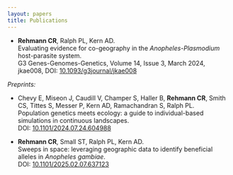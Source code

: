 ```yaml
---
layout: papers
title: Publications
---
```


* **Rehmann CR**, Ralph PL, Kern AD.
  \
  Evaluating evidence for co-geography in the *Anopheles-Plasmodium*
host-parasite system.
  \
  G3 Genes-Genomes-Genetics, Volume 14, Issue 3, March 2024,
jkae008, DOI: [10.1093/g3journal/jkae008](https://academic.oup.com/g3journal/advance-article/doi/10.1093/g3journal/jkae008/7564588)

*Preprints:*

* Chevy E, Miseon J, Caudill V, Champer S, Haller B, **Rehmann CR**, Smith CS, Tittes S, Messer P, Kern AD, Ramachandran S, Ralph PL.
  \
  Population genetics meets ecology: a guide to individual-based simulations in continuous landscapes.
  \
  DOI: [10.1101/2024.07.24.604988](https://www.biorxiv.org/content/10.1101/2024.07.24.604988v1)

* **Rehmann CR**, Small ST, Ralph PL, Kern AD.
  \
  Sweeps in space: leveraging geographic data to identify beneficial alleles in *Anopheles gambiae*.
  \
  DOI: [10.1101/2025.02.07.637123](https://www.biorxiv.org/content/10.1101/2025.02.07.637123v1)
